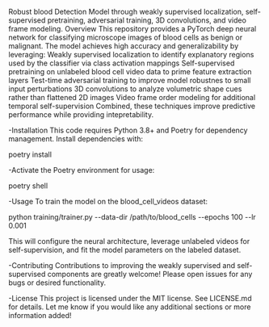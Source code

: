Robust blood Detection Model through weakly supervised localization, self-supervised pretraining, adversarial training, 3D convolutions, and video frame modeling.
Overview
This repository provides a PyTorch deep neural network for classifying microscope images of blood cells as benign or malignant. The model achieves high accuracy and generalizability by leveraging:
Weakly supervised localization to identify explanatory regions used by the classifier via class activation mappings
Self-supervised pretraining on unlabeled blood cell video data to prime feature extraction layers
Test-time adversarial training to improve model robustnes to small input perturbations
3D convolutions to analyze volumetric shape cues rather than flattened 2D images
Video frame order modeling for additional temporal self-supervision
Combined, these techniques improve predictive performance while providing intepretability.

-Installation
This code requires Python 3.8+ and Poetry for dependency management. Install dependencies with:

poetry install

-Activate the Poetry environment for usage:

poetry shell

-Usage
To train the model on the blood_cell_videos dataset:

python training/trainer.py --data-dir /path/to/blood_cells --epochs 100 --lr 0.001

This will configure the neural architecture, leverage unlabeled videos for self-supervision, and fit the model parameters on the labeled dataset.

-Contributing
Contributions to improving the weakly supervised and self-supervised components are greatly welcome! Please open issues for any bugs or desired functionality.

-License
This project is licensed under the MIT license. See LICENSE.md for details.
Let me know if you would like any additional sections or more information added!
